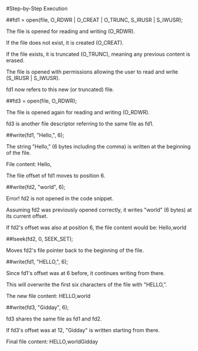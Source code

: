 #Step-by-Step Execution

##fd1 = open(file, O_RDWR | O_CREAT | O_TRUNC, S_IRUSR | S_IWUSR);

The file is opened for reading and writing (O_RDWR).

If the file does not exist, it is created (O_CREAT).

If the file exists, it is truncated (O_TRUNC), meaning any previous content is erased.

The file is opened with permissions allowing the user to read and write (S_IRUSR | S_IWUSR).

fd1 now refers to this new (or truncated) file.

##fd3 = open(file, O_RDWR);

The file is opened again for reading and writing (O_RDWR).

fd3 is another file descriptor referring to the same file as fd1.

##write(fd1, "Hello,", 6);

The string "Hello," (6 bytes including the comma) is written at the beginning of the file.

File content: Hello,

The file offset of fd1 moves to position 6.

##write(fd2, "world", 6);

Error! fd2 is not opened in the code snippet.

Assuming fd2 was previously opened correctly, it writes "world" (6 bytes) at its current offset.

If fd2's offset was also at position 6, the file content would be: Hello,world

##lseek(fd2, 0, SEEK_SET);

Moves fd2's file pointer back to the beginning of the file.

##write(fd1, "HELLO,", 6);

Since fd1's offset was at 6 before, it continues writing from there.

This will overwrite the first six characters of the file with "HELLO,".

The new file content: HELLO,world

##write(fd3, "Gidday", 6);

fd3 shares the same file as fd1 and fd2.

If fd3's offset was at 12, "Gidday" is written starting from there.

Final file content: HELLO,worldGidday